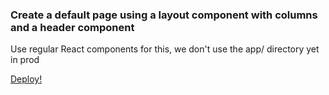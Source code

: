 ### Create a default page using a layout component with columns and a header component
Use regular React components for this, we don't use the app/ directory yet in prod

[Deploy!](deploy.md)